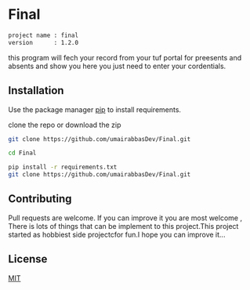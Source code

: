 # Final
```txt
project name : final
version      : 1.2.0

```

this program will fech your record from your tuf portal for preesents and absents and show you here you just need to enter your cordentials.
 
## Installation
Use the package manager [pip](https://pip.pypa.io/en/stable/) to install requirements.

clone the repo or download the zip
```bash
git clone https://github.com/umairabbasDev/Final.git
```

```bash
cd Final
```

```bash
pip install -r requirements.txt
git clone https://github.com/umairabbasDev/Final.git
```
	
## Contributing
Pull requests are welcome. If you can improve it you are most welcome , There is lots of things that can be implement to this project.This project started as hobbiest side projectcfor fun.I hope you can improve it... 


## License
[MIT](https://choosealicense.com/licenses/mit/)

